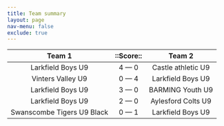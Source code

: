 ```yaml
---
title: Team summary
layout: page
nav-menu: false
exclude: true
---
```




|           Team 1           |  ::Score::  |       Team 2       |
|:--------------------------:|:-----------:|:------------------:|
|     Larkfield Boys U9      | 4 &mdash; 0 | Castle athletic U9 |
|     Vinters Valley U9      | 0 &mdash; 4 | Larkfield Boys U9  |
|     Larkfield Boys U9      | 3 &mdash; 0 |  BARMING Youth U9  |
|     Larkfield Boys U9      | 2 &mdash; 0 | Aylesford Colts U9 |
| Swanscombe Tigers U9 Black | 0 &mdash; 1 | Larkfield Boys U9  |

 <br /><br /><br />